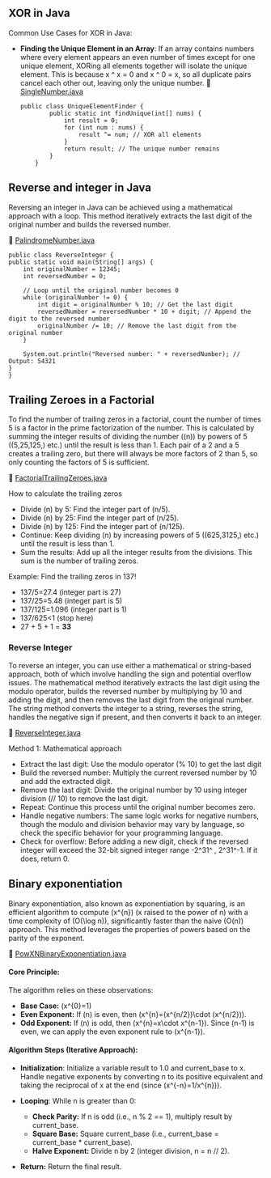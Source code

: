## XOR in Java

Common Use Cases for XOR in Java:


- **Finding the Unique Element in an Array**: If an array contains numbers where every element appears an even number of times except for one unique element, XORing all elements together will isolate the unique element. This is because x ^ x = 0 and x ^ 0 = x, so all duplicate pairs cancel each other out, leaving only the unique number.
  :link: [SingleNumber.java](src/main/java/com/excercise/coding/SingleNumber.java)


    ```
    public class UniqueElementFinder {
            public static int findUnique(int[] nums) {
                int result = 0;
                for (int num : nums) {
                    result ^= num; // XOR all elements
                }
                return result; // The unique number remains
            }
        }
    ```

## Reverse and integer in Java

Reversing an integer in Java can be achieved using a mathematical approach with a loop. This method iteratively extracts the last digit of the original number and builds the reversed number.

  :link: [PalindromeNumber.java](src/main/java/com/excercise/coding/PalindromeNumber.java)

    public class ReverseInteger {
    public static void main(String[] args) {
        int originalNumber = 12345;
        int reversedNumber = 0;

        // Loop until the original number becomes 0
        while (originalNumber != 0) {
            int digit = originalNumber % 10; // Get the last digit
            reversedNumber = reversedNumber * 10 + digit; // Append the digit to the reversed number
            originalNumber /= 10; // Remove the last digit from the original number
        }

        System.out.println("Reversed number: " + reversedNumber); // Output: 54321
    }
    }

## Trailing Zeroes in a Factorial

To find the number of trailing zeros in a factorial, count the number of times 5 is a factor in the prime factorization of the number. This is calculated by summing the integer results of dividing the number (\(n\)) by powers of 5 (\(5,25,125,\) etc.) until the result is less than 1. Each pair of a 2 and a 5 creates a trailing zero, but there will always be more factors of 2 than 5, so only counting the factors of 5 is sufficient. 

 :link: [FactorialTrailingZeroes.java](src/main/java/com/excercise/coding/FactorialTrailingZeroes.java)

How to calculate the trailing zeros 

- Divide \(n\) by 5: Find the integer part of \(n/5\).
- Divide \(n\) by 25: Find the integer part of \(n/25\).
- Divide \(n\) by 125: Find the integer part of \(n/125\).
- Continue: Keep dividing \(n\) by increasing powers of 5 (\(625,3125,\) etc.) until the result is less than 1.
- Sum the results: Add up all the integer results from the divisions. This sum is the number of trailing zeros. 

Example: Find the trailing zeros in 137! 
- 137/5=27.4 (integer part is 27)
- 137/25=5.48 (integer part is 5)
- 137/125=1.096 (integer part is 1)
- 137/625<1 (stop here)
- 27 + 5 + 1 = **33** 


### Reverse Integer

To reverse an integer, you can use either a mathematical or string-based approach, both of which involve handling the sign and potential overflow issues. The mathematical method iteratively extracts the last digit using the modulo operator, builds the reversed number by multiplying by 10 and adding the digit, and then removes the last digit from the original number. The string method converts the integer to a string, reverses the string, handles the negative sign if present, and then converts it back to an integer. 

  :link: [ReverseInteger.java](src/main/java/com/excercise/coding/ReverseInteger.java)

Method 1: Mathematical approach

- Extract the last digit: Use the modulo operator (% 10) to get the last digit
- Build the reversed number: Multiply the current reversed number by 10 and add the extracted digit.
- Remove the last digit: Divide the original number by 10 using integer division (// 10) to remove the last digit.
- Repeat: Continue this process until the original number becomes zero.
- Handle negative numbers: The same logic works for negative numbers, though the modulo and division behavior may vary by language, so check the specific behavior for your programming language.
- Check for overflow: Before adding a new digit, check if the reversed integer will exceed the 32-bit signed integer range -2^31^ , 2^31^-1. If it does, return 0. 


## Binary exponentiation

Binary exponentiation, also known as exponentiation by squaring, is an efficient algorithm to compute \(x^{n}\) (x raised to the power of n) with a time complexity of \(O(\log n)\), significantly faster than the naive \(O(n)\) approach. This method leverages the properties of powers based on the parity of the exponent. 

:link: [PowXNBinaryExponentiation.java](src/main/java/com/excercise/coding/PowXNBinaryExponentiation.java)

#### Core Principle:               
The algorithm relies on these observations:     
- **Base Case:** \(x^{0}=1\) 
- **Even Exponent:** If \(n\) is even, then \(x^{n}=(x^{n/2})\cdot (x^{n/2})\).  
- **Odd Exponent:** If \(n\) is odd, then \(x^{n}=x\cdot x^{n-1}\). Since \(n-1\) is even, we can apply the even exponent rule to \(x^{n-1}\).            

#### Algorithm Steps (Iterative Approach):     
- **Initialization**: Initialize a variable result to 1.0 and current_base to x. Handle negative exponents by converting n to its positive equivalent and taking the reciprocal of x at the end (since \(x^{-n}=1/x^{n}\)). 

- **Looping**: While n is greater than 0: 
   - **Check Parity:** If n is odd (i.e., n % 2 == 1), multiply result by current_base.
   - **Square Base:** Square current_base (i.e., current_base = current_base * current_base). 
   - **Halve Exponent:** Divide n by 2 (integer division, n = n // 2). 
 - **Return:** Return the final result.

